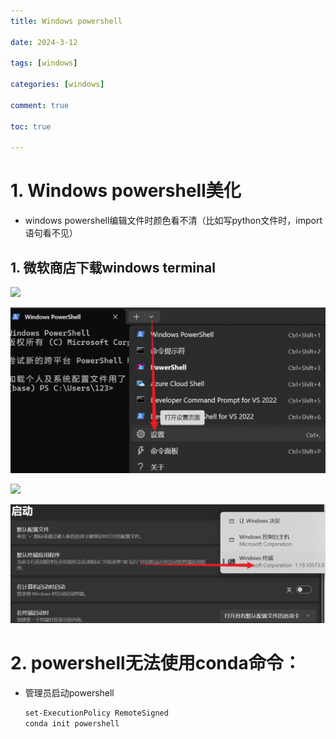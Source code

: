 ```yaml
---
title: Windows powershell

date: 2024-3-12

tags: [windows]

categories: [windows]

comment: true

toc: true

---
```


#

 <!--more-->

#  1. Windows powershell美化

- windows powershell编辑文件时颜色看不清（比如写python文件时，import语句看不见）

## 1. 微软商店下载windows terminal

![](D:/blog/themes/yilia/source/img/experience/windows/powershell/1.png)

![](img/experience/windows/powershell/1.png)

![](D:/blog/themes/yilia/source/img/experience/windows/powershell/2.png)

![](img/experience/windows/powershell/2.png)





# 2. powershell无法使用conda命令：

- 管理员启动powershell

  ```bash
  set-ExecutionPolicy RemoteSigned
  conda init powershell
  ```

  

